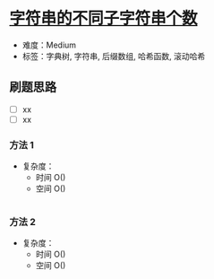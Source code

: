 # [字符串的不同子字符串个数](https://leetcode-cn.com/problems/number-of-distinct-substrings-in-a-string/)

- 难度：Medium
- 标签：字典树, 字符串, 后缀数组, 哈希函数, 滚动哈希

## 刷题思路

- [ ] xx
- [ ] xx

### 方法 1

- 复杂度：
    - 时间 O()
    - 空间 O()

``` js

```

### 方法 2

- 复杂度：
    - 时间 O()
    - 空间 O()

``` js

```
